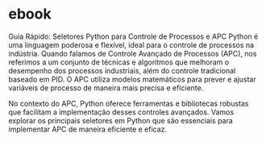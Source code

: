 # ebook
Guia Rápido: Seletores Python para Controle de Processos e APC
Python é uma linguagem poderosa e flexível, ideal para o controle de processos na indústria. Quando falamos de Controle Avançado de Processos (APC), nos referimos a um conjunto de técnicas e algoritmos que melhoram o desempenho dos processos industriais, além do controle tradicional baseado em PID. O APC utiliza modelos matemáticos para prever e ajustar variáveis de processo de maneira mais precisa e eficiente.

No contexto do APC, Python oferece ferramentas e bibliotecas robustas que facilitam a implementação desses controles avançados. Vamos explorar os principais seletores em Python que são essenciais para implementar APC de maneira eficiente e eficaz.
